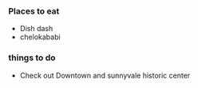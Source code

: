 ### Places to eat
 - Dish dash
 - chelokababi
### things to do
 - Check out Downtown and sunnyvale historic center
